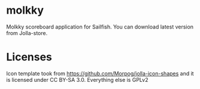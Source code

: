 molkky
======

Molkky scoreboard application for Sailfish. You can download latest version from Jolla-store.

Licenses
========

Icon template took from https://github.com/Morpog/jolla-icon-shapes and it is licensed under CC BY-SA 3.0.
Everything else is GPLv2  
